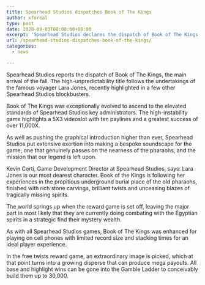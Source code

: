 ```yaml
---
title: Spearhead Studios dispatches Book of The Kings
author: xforeal 
type: post
date: 2020-09-03T00:00:00+00:00
excerpt: 'Spearhead Studios declares the dispatch of Book of The Kings, the main arrival of the fall '
url: /spearhead-studios-dispatches-book-of-the-kings/
categories:
  - news

---
```

Spearhead Studios reports the dispatch of Book of The Kings, the main arrival of the fall. The high-unpredictability title follows the undertakings of the famous voyager Lara Jones, recently highlighted in a few other Spearhead Studios blockbusters. 

Book of The Kings was exceptionally evolved to ascend to the elevated standards of Spearhead Studios key administrators. The high-instability game highlights a 5X3 videoslot with ten paylines and a greatest success of over 11,000X. 

As well as pushing the graphical introduction higher than ever, Spearhead Studios put extensive exertion into making a bespoke soundscape for the game; one that genuinely passes on the nearness of the pharaohs, and the mission that our legend is left upon. 

Kevin Corti, Game Development Director at Spearhead Studios, says: Lara Jones is our most dearest character. Book of the Kings is following her experiences in the propitious underground burial place of the old pharaohs, finished with rich stone carvings, brilliant twists and unceasing blazes of tragically missing spirits. 

The world springs up when the reward game is set off, leaving the major part in most likely that they are currently doing combating with the Egyptian spirits in a strategic find their mystery wealth. 

As with all Spearhead Studios games, Book of The Kings was enhanced for playing on cell phones with limited record size and stacking times for an ideal player experience. 

In the free twists reward game, an extraordinary image is picked, which at that point turns into a growing disperse that can produce mega payouts. All base and highlight wins can be gone into the Gamble Ladder to conceivably build them up to 30,000.
